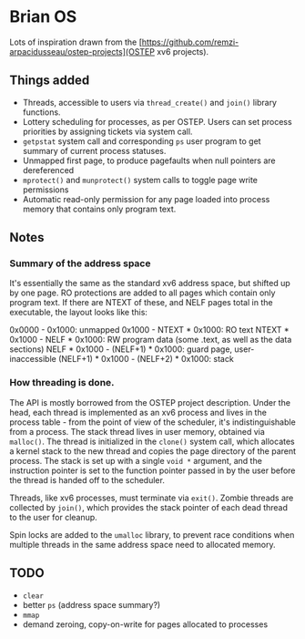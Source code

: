 # Brian OS

Lots of inspiration drawn from the [https://github.com/remzi-arpacidusseau/ostep-projects](OSTEP xv6 projects).

## Things added

* Threads, accessible to users via `thread_create()` and `join()` library functions.
* Lottery scheduling for processes, as per OSTEP. Users can set process priorities by assigning tickets via system call.
* `getpstat` system call and corresponding `ps` user program to get summary of current process statuses.
* Unmapped first page, to produce pagefaults when null pointers are dereferenced
* `mprotect()` and `munprotect()` system calls to toggle page write permissions
* Automatic read-only permission for any page loaded into process memory that contains only program text.


## Notes

### Summary of the address space

It's essentially the same as the standard xv6 address space, but shifted up by one page. RO protections are added to all pages which contain only program text. If there are NTEXT of these, and NELF pages total in the executable, the layout looks like this:

0x0000 - 0x1000: unmapped
0x1000 - NTEXT * 0x1000: RO text
NTEXT * 0x1000 - NELF * 0x1000: RW program data (some .text, as well as the data sections)
NELF * 0x1000 - (NELF+1) * 0x1000: guard page, user-inaccessible
(NELF+1) * 0x1000 - (NELF+2) * 0x1000: stack

### How threading is done.

The API is mostly borrowed from the OSTEP project description. Under the head, each thread is implemented as an xv6 process and lives in the process table - from the point of view of the scheduler, it's indistinguishable from a process. The stack thread lives in user memory, obtained via `malloc()`. The thread is initialized in the `clone()` system call, which allocates a kernel stack to the new thread and copies the page directory of the parent process. The stack is set up with a single `void *` argument, and the instruction pointer is set to the function pointer passed in by the user before the thread is handed off to the scheduler.

Threads, like xv6 processes, must terminate via `exit()`. Zombie threads are collected by `join()`, which provides the stack pointer of each dead thread to the user for cleanup.

Spin locks are added to the `umalloc` library, to prevent race conditions when multiple threads in the same address space need to allocated memory.

## TODO

* `clear`
* better `ps` (address space summary?)
* `mmap`
* demand zeroing, copy-on-write for pages allocated to processes
